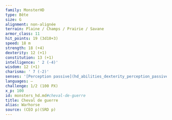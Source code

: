 ```yaml
---
family: MonsterHD
type: Bête
size: G
alignment: non-alignée
terrain: Plaine / Champs / Prairie / Savane
armor_class: 11
hit_points: 19 (3d10+3)
speed: 18 m
strength: 18 (+4)
dexterity: 12 (+1)
constitution: 13 (+1)
intelligence: ' 2 (-4)'
wisdom: 12 (+1)
charisma: ' 7 (-2)'
senses: '[Perception passive](hd_abilities_dexterity_perception_passive.md) 11'
languages: —
challenge: 1/2 (100 PX)
x_p: 100
id: monsters_hd.md#cheval-de-guerre
title: Cheval de guerre
alias: Warhorse
source: (CEO p)(SRD p)
---
```



